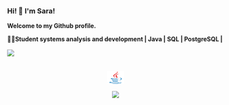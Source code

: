 ### Hi! 👋 I'm Sara!

**Welcome to my Github profile.**

👩‍💻**Student systems analysis and development | Java | SQL | PostgreSQL |** 

<div>
  <a href="https://github.com/sara-t-g-silva">

  <img height="180em"  align="center" src="https://github-readme-stats.vercel.app/api/top-langs/?username=sara-t-g-silva&layout=compact&langs_count=7&theme=react" />

  
</div>
 <br>
<div  align="center"> 
  <div style="display: inline_block"><br>
  
  
  <img align="center" alt="java" height="30" width="40" src="https://raw.githubusercontent.com/devicons/devicon/master/icons/java/java-original.svg">
 
    
</div>
  <br>
  <a href="https://www.linkedin.com/in/sara-thaise-garcia/" target="_blank"><img src="https://img.shields.io/badge/-LinkedIn-%230077B5?style=for-the-badge&logo=linkedin&logoColor=white" target="_blank"></a> 
 
 
 
</div>
